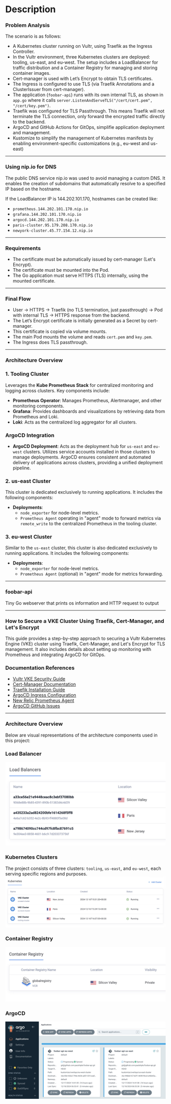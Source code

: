 # Description

### Problem Analysis

The scenario is as follows:

- A Kubernetes cluster running on Vultr, using Traefik as the Ingress Controller.
- In the Vultr environment, three Kubernetes clusters are deployed: tooling, us-east, and eu-west. The setup includes a LoadBalancer for traffic distribution and a Container Registry for managing and storing container images.
- Cert-manager is used with Let’s Encrypt to obtain TLS certificates.
- The Ingress is configured to use TLS (via Traefik Annotations and a ClusterIssuer from cert-manager).
- The application (`foobar-api`) runs with its own internal TLS, as shown in `app.go` where it calls `server.ListenAndServeTLS("/cert/cert.pem", "/cert/key.pem")`.
- Traefik was configured for TLS Passthrough. This means Traefik will not terminate the TLS connection, only forward the encrypted traffic directly to the backend.
- ArgoCD and GitHub Actions for GitOps, simplifie application deployment and management.
- Kustomize to simplify the management of Kubernetes manifests by enabling environment-specific customizations (e.g., eu-west and us-east)

---

### Using nip.io for DNS

The public DNS service nip.io was used to avoid managing a custom DNS. It enables the creation of subdomains that automatically resolve to a specified IP based on the hostname.

If the LoadBalancer IP is 144.202.101.170, hostnames can be created like:

- `prometheus.144.202.101.170.nip.io`
- `grafana.144.202.101.170.nip.io`
- `argocd.144.202.101.170.nip.io`
- `paris-cluster.95.179.208.170.nip.io`
- `newyork-cluster.45.77.154.12.nip.io`

---

### Requirements

- The certificate must be automatically issued by cert-manager (Let's Encrypt).
- The certificate must be mounted into the Pod.
- The Go application must serve HTTPS (TLS) internally, using the mounted certificate.

---

### Final Flow

- User → HTTPS → Traefik (no TLS termination, just passthrough) → Pod with internal TLS → HTTPS response from the backend.
- The Let’s Encrypt certificate is initially generated as a Secret by cert-manager.
- This certificate is copied via volume mounts.
- The main Pod mounts the volume and reads `cert.pem` and `key.pem`.
- The Ingress does TLS passthrough.

---

### Architecture Overview

### 1. Tooling Cluster

Leverages the **Kube Prometheus Stack** for centralized monitoring and logging across clusters. Key components include:

- **Prometheus Operator**: Manages Prometheus, Alertmanager, and other monitoring components.
- **Grafana**: Provides dashboards and visualizations by retrieving data from Prometheus and Loki.
- **Loki**: Acts as the centralized log aggregator for all clusters.

### ArgoCD Integration

- **ArgoCD Deployment**: Acts as the deployment hub for `us-east` and `eu-west` clusters. Utilizes service accounts installed in those clusters to manage deployments. ArgoCD ensures consistent and automated delivery of applications across clusters, providing a unified deployment pipeline.

### 2. us-east Cluster

This cluster is dedicated exclusively to running applications. It includes the following components:

- **Deployments**:
  - `node_exporter` for node-level metrics.
  - `Prometheus Agent` operating in "agent" mode to forward metrics via `remote_write` to the centralized Prometheus in the tooling cluster.

### 3. eu-west Cluster

Similar to the `us-east` cluster, this cluster is also dedicated exclusively to running applications. It includes the following components:

- **Deployments**:
  - `node_exporter` for node-level metrics.
  - `Prometheus Agent` (optional) in "agent" mode for metrics forwarding.

---

### foobar-api

Tiny Go webserver that prints os information and HTTP request to output

---

### How to Secure a VKE Cluster Using Traefik, Cert-Manager, and Let's Encrypt

This guide provides a step-by-step approach to securing a Vultr Kubernetes Engine (VKE) cluster using Traefik, Cert-Manager, and Let's Encrypt for TLS management. It also includes details about setting up monitoring with Prometheus and integrating ArgoCD for GitOps.

### Documentation References

- [Vultr VKE Security Guide](https://docs.vultr.com/how-to-secure-a-vke-cluster-using-traefik-certmanager-and-lets-encrypt)
- [Cert-Manager Documentation](https://cert-manager.io/docs/installation/helm/)
- [Traefik Installation Guide](https://doc.traefik.io/traefik/getting-started/install-traefik/)
- [ArgoCD Ingress Configuration](https://argo-cd.readthedocs.io/en/release-2.2/operator-manual/ingress/#traefik-v22)
- [New Relic Prometheus Agent](https://docs.newrelic.com/docs/infrastructure/prometheus-integrations/install-configure-prometheus-agent/setup-prometheus-agent/)
- [ArgoCD GitHub Issues](https://github.com/argoproj/argo-cd/issues/9422)

---

### Architecture Overview

Below are visual representations of the architecture components used in this project:

### Load Balancer

![Load Balancer](images/loadbalancer.jpg)

### Kubernetes Clusters

The project consists of three clusters: `tooling`, `us-east`, and `eu-west`, each serving specific regions and purposes.
![Clusters](images/clusters.jpg)

### Container Registry

![Container Registry](images/registry.jpg)

### ArgoCD

![ArgoCD](images/argocd.jpg)
